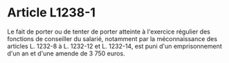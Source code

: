 # Article L1238-1

Le fait de porter ou de tenter de porter atteinte à l'exercice régulier des fonctions de conseiller du salarié, notamment par la méconnaissance des articles L. 1232-8 à L. 1232-12 et L. 1232-14, est puni d'un emprisonnement d'un an et d'une amende de 3 750 euros.